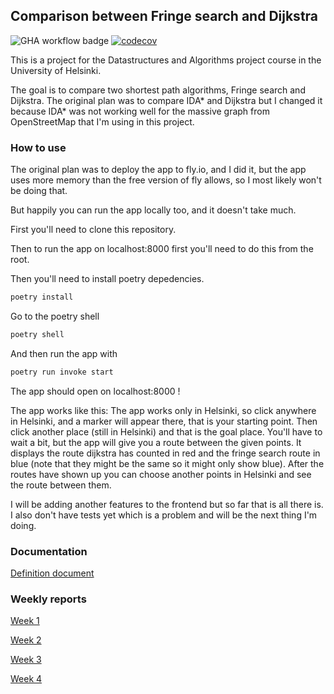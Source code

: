 ## Comparison between Fringe search and Dijkstra

![GHA workflow badge](https://github.com/roosahut/tiralabra/workflows/CI/badge.svg)
[![codecov](https://codecov.io/gh/roosahut/tiralabra/branch/main/graph/badge.svg?token=HY1aerZ5ob)](https://codecov.io/gh/roosahut/tiralabra)

This is a project for the Datastructures and Algorithms project course in the University of Helsinki.

The goal is to compare two shortest path algorithms, Fringe search and Dijkstra. The original plan was to compare IDA* and Dijkstra but I changed it because IDA* was not working well for the massive graph from OpenStreetMap that I'm using in this project.

### How to use

The original plan was to deploy the app to fly.io, and I did it, but the app uses more memory than the free version of fly allows, so I most likely won't be doing that.

But happily you can run the app locally too, and it doesn't take much.

First you'll need to clone this repository.

Then to run the app on localhost:8000 first you'll need to do this from the root.

Then you'll need to install poetry depedencies.
```bash
poetry install
```
Go to the poetry shell
```bash
poetry shell
```
And then run the app with
```bash
poetry run invoke start
```
The app should open on localhost:8000 !

The app works like this:
The app works only in Helsinki, so click anywhere in Helsinki, and a marker will appear there, that is your starting point. Then click another place (still in Helsinki) and that is the goal place.
You'll have to wait a bit, but the app will give you a route between the given points. It displays the route dijkstra has counted in red and the fringe search route in blue (note that they might be the same so it might only show blue). 
After the routes have shown up you can choose another points in Helsinki and see the route between them.

I will be adding another features to the frontend but so far that is all there is.
I also don't have tests yet which is a problem and will be the next thing I'm doing.

### Documentation

[Definition document](https://github.com/roosahut/tiralabra/blob/main/documentation/definitiondocument.md)

### Weekly reports

[Week 1](https://github.com/roosahut/tiralabra/blob/main/documentation/weeklyreports/weeklyreport1.md)

[Week 2](https://github.com/roosahut/tiralabra/blob/main/documentation/weeklyreports/weeklyreport2.md)

[Week 3](https://github.com/roosahut/tiralabra/blob/main/documentation/weeklyreports/weeklyreport3.md)

[Week 4](https://github.com/roosahut/tiralabra/blob/main/documentation/weeklyreports/weeklyreport4.md)
